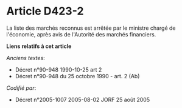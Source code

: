 # Article D423-2

La liste des marchés reconnus est arrêtée par le ministre chargé de l'économie, après avis de l'Autorité des marchés
financiers.

**Liens relatifs à cet article**

_Anciens textes_:

  - Décret n°90-948 1990-10-25 art 2
  - Décret n°90-948 du 25 octobre 1990 - art. 2 (Ab)

_Codifié par_:

  - Décret n°2005-1007 2005-08-02 JORF 25 août 2005
